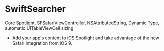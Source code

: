 # SwiftSearcher
Core Spotlight, SFSafariViewController, NSAttributedString, Dynamic Type, automatic UITableViewCell sizing
- Add your app's content to iOS Spotlight and take advantage of the new Safari integration from iOS 9.
